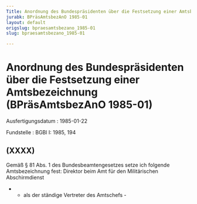 ```yaml
---
Title: Anordnung des Bundespräsidenten über die Festsetzung einer Amtsbezeichnung
jurabk: BPräsAmtsbezAnO 1985-01
layout: default
origslug: bpraesamtsbezano_1985-01
slug: bpraesamtsbezano_1985-01

---
```


# Anordnung des Bundespräsidenten über die Festsetzung einer Amtsbezeichnung (BPräsAmtsbezAnO 1985-01)

Ausfertigungsdatum
:   1985-01-22

Fundstelle
:   BGBl I: 1985, 194



## (XXXX)

Gemäß § 81 Abs. 1 des Bundesbeamtengesetzes setze ich folgende
Amtsbezeichnung fest:
Direktor beim Amt für den Militärischen Abschirmdienst

*   - als der ständige Vertreter des Amtschefs -




